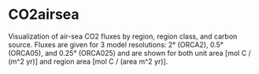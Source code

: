 # CO2airsea
Visualization of air-sea CO2 fluxes by region, region class, and carbon source. Fluxes are given for 3 model resolutions: 2° (ORCA2), 0.5° (ORCA05), and 0.25° (ORCA025) and are shown for both unit area [mol C / (m^2 yr)] and region area [mol C / (area m^2 yr)].
